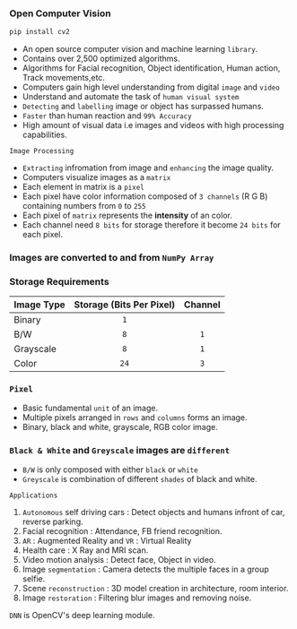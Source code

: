 ### Open Computer Vision

```python
pip install cv2
```
- An open source computer vision and machine learning `library`.
- Contains over 2,500 optimized algorithms.
- Algorithms for Facial recognition, Object identification, Human action, Track movements,etc.
- Computers gain high level understanding from digital `image` and `video`
- Understand and automate the task of `human visual system`
- `Detecting` and `labelling` image or object has surpassed humans.
- `Faster` than human reaction and `99% Accuracy`
- High amount of visual data i.e images and videos with high processing capabilities.

```
Image Processing
```
- `Extracting` infromation from image and `enhancing` the image quality.
- Computers visualize images as a `matrix`
- Each element in matrix is a `pixel`
- Each pixel have color information composed of `3 channels` (R G B) containing numbers from `0` to `255`
- Each pixel of `matrix` represents the **intensity** of an color.
- Each channel need `8 bits` for storage therefore it become `24 bits` for each pixel.

### Images are converted to and from `NumPy Array`

### Storage Requirements

Image Type | Storage (Bits Per Pixel) | Channel
:--- | :---: | :---:
Binary | `1` | 
B/W | `8` | `1`
Grayscale | `8` | `1`
Color | `24` | `3`

### `Pixel`
- Basic fundamental `unit` of an image. 
- Multiple pixels arranged in `rows` and `columns` forms an image.
- Binary, black and white, grayscale, RGB color image.

### `Black & White` and `Greyscale` images are `different`
- `B/W` is only composed with either `black` or `white`
- `Greyscale` is combination of different `shades` of black and white.

```
Applications 
```
1. `Autonomous` self driving cars : Detect objects and humans infront of car, reverse parking.
2. Facial recognition : Attendance, FB friend recognition.
3. `AR` : Augmented Reality and `VR` : Virtual Reality
4. Health care : X Ray and MRI scan.
5. Video motion analysis : Detect face, Object in video.
6. Image `segmentation` : Camera detects the multiple faces in a group selfie.
7. Scene `reconstruction` : 3D model creation in architecture, room interior.
8. Image `restoration` : Filtering blur images and removing noise.

`DNN` is OpenCV's deep learning module.
